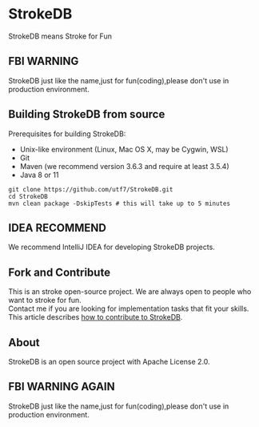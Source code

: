 # StrokeDB
StrokeDB means Stroke for Fun 

## FBI WARNING

StrokeDB just like the name,just for fun(coding),please don't use in production environment.

## Building StrokeDB from source 

Prerequisites for building StrokeDB:

* Unix-like environment (Linux, Mac OS X, may be Cygwin, WSL)  
* Git  
* Maven (we recommend version 3.6.3 and require at least 3.5.4)  
* Java 8 or 11   

```
git clone https://github.com/utf7/StrokeDB.git  
cd StrokeDB  
mvn clean package -DskipTests # this will take up to 5 minutes  
```

## IDEA RECOMMEND  

We recommend IntelliJ IDEA for developing StrokeDB projects.  


## Fork and Contribute

This is an stroke open-source project. We are always open to people who want to stroke for fun.  
Contact me if you are looking for implementation tasks that fit your skills.  
This article describes [how to contribute to StrokeDB](https://github.com/utf7/StrokeDB/docs/howto/how-to-contribute.md).  


## About

StrokeDB is an open source project with Apache License 2.0.

## FBI WARNING AGAIN
StrokeDB just like the name,just for fun(coding),please don't use in production environment.



